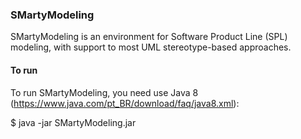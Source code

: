 ### SMartyModeling

SMartyModeling is an environment for Software Product Line (SPL) modeling, with support to most UML stereotype-based approaches.

#### To run
To run SMartyModeling, you need use Java 8 (<https://www.java.com/pt_BR/download/faq/java8.xml>):

$ java -jar SMartyModeling.jar

